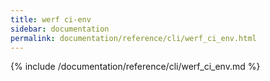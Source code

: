 ```yaml
---
title: werf ci-env
sidebar: documentation
permalink: documentation/reference/cli/werf_ci_env.html
---
```


{% include /documentation/reference/cli/werf_ci_env.md %}
